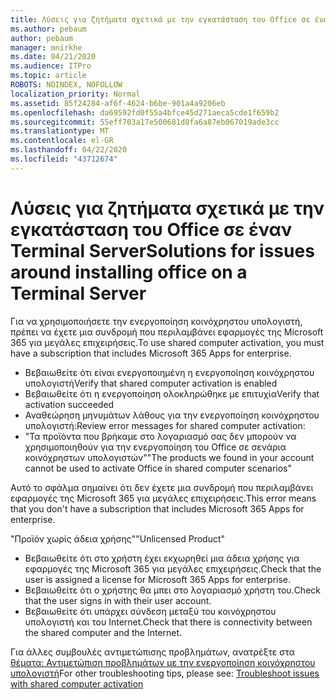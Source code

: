 ```yaml
---
title: Λύσεις για ζητήματα σχετικά με την εγκατάσταση του Office σε έναν Terminal Server
ms.author: pebaum
author: pebaum
manager: mnirkhe
ms.date: 04/21/2020
ms.audience: ITPro
ms.topic: article
ROBOTS: NOINDEX, NOFOLLOW
localization_priority: Normal
ms.assetid: 85f24284-af6f-4624-b6be-901a4a9206eb
ms.openlocfilehash: da69592fd0f55a4bfce45d271aeca5cde1f659b2
ms.sourcegitcommit: 55eff703a17e500681d8fa6a87eb067019ade3cc
ms.translationtype: MT
ms.contentlocale: el-GR
ms.lasthandoff: 04/22/2020
ms.locfileid: "43712674"
---
```

# <a name="solutions-for-issues-around-installing-office-on-a-terminal-server"></a><span data-ttu-id="708ce-102">Λύσεις για ζητήματα σχετικά με την εγκατάσταση του Office σε έναν Terminal Server</span><span class="sxs-lookup"><span data-stu-id="708ce-102">Solutions for issues around installing office on a Terminal Server</span></span>

<span data-ttu-id="708ce-103">Για να χρησιμοποιήσετε την ενεργοποίηση κοινόχρηστου υπολογιστή, πρέπει να έχετε μια συνδρομή που περιλαμβάνει εφαρμογές της Microsoft 365 για μεγάλες επιχειρήσεις.</span><span class="sxs-lookup"><span data-stu-id="708ce-103">To use shared computer activation, you must have a subscription that includes Microsoft 365 Apps for enterprise.</span></span>
  
- <span data-ttu-id="708ce-104">Βεβαιωθείτε ότι είναι ενεργοποιημένη η ενεργοποίηση κοινόχρηστου υπολογιστή</span><span class="sxs-lookup"><span data-stu-id="708ce-104">Verify that shared computer activation is enabled</span></span>
- <span data-ttu-id="708ce-105">Βεβαιωθείτε ότι η ενεργοποίηση ολοκληρώθηκε με επιτυχία</span><span class="sxs-lookup"><span data-stu-id="708ce-105">Verify that activation succeeded</span></span>
- <span data-ttu-id="708ce-106">Αναθεώρηση μηνυμάτων λάθους για την ενεργοποίηση κοινόχρηστου υπολογιστή:</span><span class="sxs-lookup"><span data-stu-id="708ce-106">Review error messages for shared computer activation:</span></span>
- <span data-ttu-id="708ce-107">"Τα προϊόντα που βρήκαμε στο λογαριασμό σας δεν μπορούν να χρησιμοποιηθούν για την ενεργοποίηση του Office σε σενάρια κοινόχρηστων υπολογιστών"</span><span class="sxs-lookup"><span data-stu-id="708ce-107">"The products we found in your account cannot be used to activate Office in shared computer scenarios"</span></span>
  
<span data-ttu-id="708ce-108">Αυτό το σφάλμα σημαίνει ότι δεν έχετε μια συνδρομή που περιλαμβάνει εφαρμογές της Microsoft 365 για μεγάλες επιχειρήσεις.</span><span class="sxs-lookup"><span data-stu-id="708ce-108">This error means that you don't have a subscription that includes Microsoft 365 Apps for enterprise.</span></span>

<span data-ttu-id="708ce-109">"Προϊόν χωρίς άδεια χρήσης"</span><span class="sxs-lookup"><span data-stu-id="708ce-109">"Unlicensed Product"</span></span>

- <span data-ttu-id="708ce-110">Βεβαιωθείτε ότι στο χρήστη έχει εκχωρηθεί μια άδεια χρήσης για εφαρμογές της Microsoft 365 για μεγάλες επιχειρήσεις.</span><span class="sxs-lookup"><span data-stu-id="708ce-110">Check that the user is assigned a license for Microsoft 365 Apps for enterprise.</span></span>
- <span data-ttu-id="708ce-111">Βεβαιωθείτε ότι ο χρήστης θα μπει στο λογαριασμό χρήστη του.</span><span class="sxs-lookup"><span data-stu-id="708ce-111">Check that the user signs in with their user account.</span></span>
- <span data-ttu-id="708ce-112">Βεβαιωθείτε ότι υπάρχει σύνδεση μεταξύ του κοινόχρηστου υπολογιστή και του Internet.</span><span class="sxs-lookup"><span data-stu-id="708ce-112">Check that there is connectivity between the shared computer and the Internet.</span></span>

<span data-ttu-id="708ce-113">Για άλλες συμβουλές αντιμετώπισης προβλημάτων, ανατρέξτε στα [θέματα: Αντιμετώπιση προβλημάτων με την ενεργοποίηση κοινόχρηστου υπολογιστή](https://docs.microsoft.com/DeployOffice/troubleshoot-issues-with-shared-computer-activation-for-office-365-proplus)</span><span class="sxs-lookup"><span data-stu-id="708ce-113">For other troubleshooting tips, please see: [Troubleshoot issues with shared computer activation](https://docs.microsoft.com/DeployOffice/troubleshoot-issues-with-shared-computer-activation-for-office-365-proplus)</span></span>